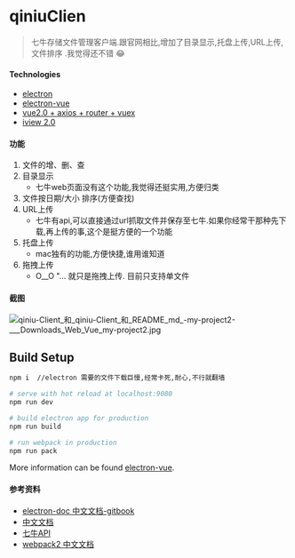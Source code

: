 # qiniuClien

> 七牛存储文件管理客户端.跟官网相比,增加了目录显示,托盘上传,URL上传,文件排序 .我觉得还不错 😂

#### Technologies
- [electron](https://github.com/electron/electron)
- [electron-vue](https://github.com/SimulatedGREG/electron-vue)
- [vue2.0 + axios + router + vuex](https://github.com/vuejs/vue)
- [iview 2.0](https://github.com/iview/iview)

#### 功能
1. 文件的增、删、查
2. 目录显示
    - 七牛web页面没有这个功能,我觉得还挺实用,方便归类
3. 文件按日期/大小 排序(方便查找)
3. URL上传
    - 七牛有api,可以直接通过url抓取文件并保存至七牛.如果你经常干那种先下载,再上传的事,这个是挺方便的一个功能
4. 托盘上传
    - mac独有的功能,方便快捷,谁用谁知道
5. 拖拽上传
    - O__O "…  就只是拖拽上传.  目前只支持单文件

#### 截图
![qiniu-Client_和_qiniu-Client_和_README_md_-_my-project2_-____Downloads_Web_Vue_my-project2_.jpg](http://obfmtiyt5.bkt.clouddn.com/img/qiniuClient-0.0.4%E6%88%AA%E5%9B%BE.png)

## Build Setup

``` bash
npm i  //electron 需要的文件下载巨慢,经常卡死,耐心,不行就翻墙

# serve with hot reload at localhost:9080
npm run dev

# build electron app for production
npm run build

# run webpack in production
npm run pack
```
More information can be found [electron-vue](https://simulatedgreg.gitbooks.io/electron-vue/content/docs/npm_scripts.html).


#### 参考资料 
- [electron-doc 中文文档-gitbook](https://wizardforcel.gitbooks.io/electron-doc/content/index.html)
- [中文文档](https://github.com/electron/electron/tree/master/docs-translations/zh-CN)
- [七牛API](https://developer.qiniu.com/kodo/api/1731/api-overview)
- [webpack2 中文文档](https://doc.webpack-china.org)